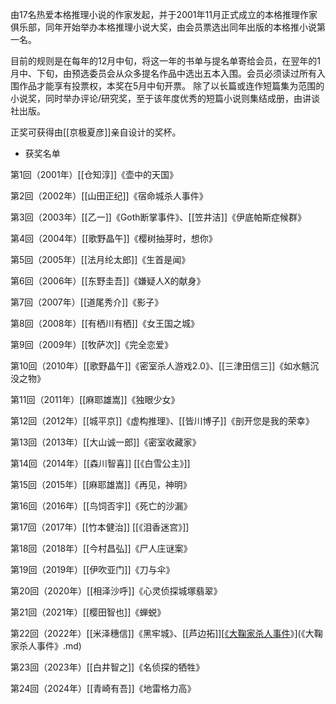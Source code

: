 由17名热爱本格推理小说的作家发起，并于2001年11月正式成立的本格推理作家俱乐部，同年开始举办本格推理小说大奖，由会员票选出同年出版的本格推小说第一名。

目前的规则是在每年的12月中旬，将这一年的书单与提名单寄给会员，在翌年的1月中、下旬，由预选委员会从众多提名作品中选出五本入围。会员必须读过所有入围作品才能享有投票权，本奖在5月中旬开票。
除了以长篇或连作短篇集为范围的小说奖，同时举办评论/研究奖，至于该年度优秀的短篇小说则集结成册，由讲谈社出版。

正奖可获得由[[京极夏彦]]亲自设计的奖杯。

- 获奖名单

第1回（2001年）[[仓知淳]]《壶中的天国》

第2回（2002年）[[山田正纪]]《宿命城杀人事件》

第3回（2003年）[[乙一]]《Goth断掌事件》、[[笠井洁]]《伊底帕斯症候群》

第4回（2004年）[[歌野晶午]]《樱树抽芽时，想你》

第5回（2005年）[[法月纶太郎]]《生首是闻》

第6回（2006年）[[东野圭吾]]《嫌疑人X的献身》

第7回（2007年）[[道尾秀介]]《影子》

第8回（2008年）[[有栖川有栖]]《女王国之城》

第9回（2009年）[[牧萨次]]《完全恋爱》

第10回（2010年）[[歌野晶午]]《密室杀人游戏2.0》、[[三津田信三]]《如水魑沉没之物》

第11回（2011年）[[麻耶雄嵩]]《独眼少女》

第12回（2012年）[[城平京]]《虚构推理》、[[皆川博子]]《剖开您是我的荣幸》

第13回（2013年）[[大山诚一郎]]《密室收藏家》

第14回（2014年）[[森川智喜]] [[《白雪公主》]]

第15回（2015年）[[麻耶雄嵩]]《再见，神明》
 
第16回（2016年）[[鸟饲否宇]]《死亡的沙漏》

第17回（2017年）[[竹本健治]] [[《泪香迷宫》]]

第18回（2018年）[[今村昌弘]]《尸人庄谜案》

第19回（2019年）[[伊吹亚门]]《刀与伞》

第20回（2020年）[[相泽沙呼]]《心灵侦探城塚翡翠》

第21回（2021年）[[樱田智也]]《蝉蜕》

第22回（2022年）[[米泽穗信]]《黑牢城》、[[芦边拓]][[《大鞠家杀人事件](《大鞠家杀人事件》.md)》](《大鞠家杀人事件》.md)

第23回（2023年）[[白井智之]]《名侦探的牺牲》

第24回（2024年）[[青崎有吾]]《地雷格力高》